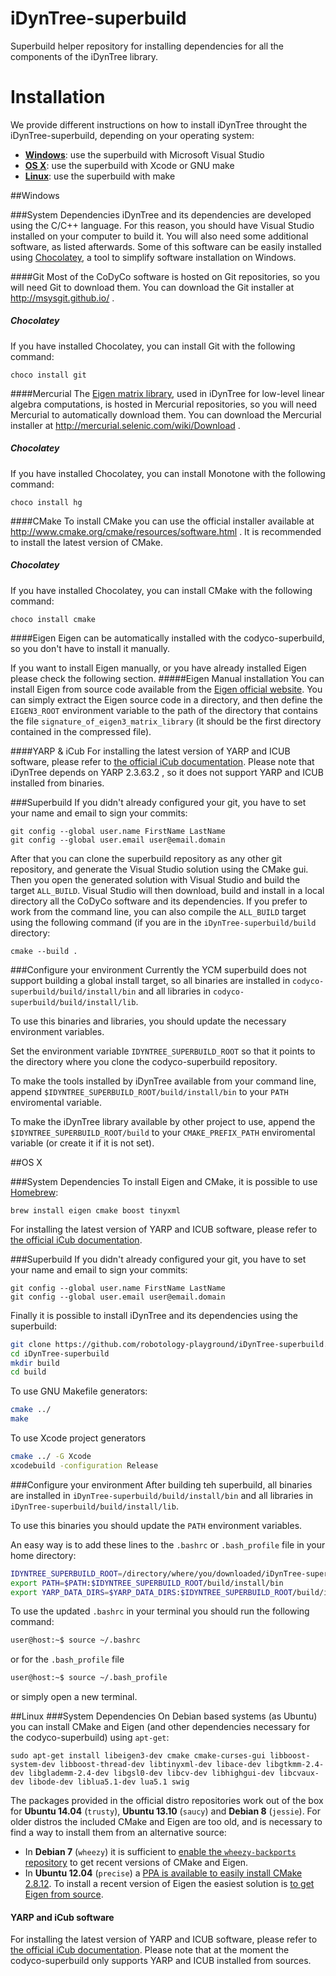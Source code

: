 # iDynTree-superbuild
Superbuild helper repository for installing dependencies for all the components of the iDynTree library. 

Installation
============

We provide different instructions on how to install iDynTree throught the iDynTree-superbuild, depending on your operating system:
* [**Windows**](#windows): use the superbuild with Microsoft Visual Studio
* [**OS X**](#os-x): use the superbuild with Xcode or GNU make
* [**Linux**](#linux): use the superbuild with make 

##Windows

###System Dependencies 
iDynTree and its dependencies are developed using the C/C++ language. For this reason, you should have Visual Studio installed on your computer to build it. You will also need some additional software, as listed afterwards. 
Some of this software can be easily installed using [Chocolatey](https://chocolatey.org), a tool to simplify software installation on Windows. 

####Git 
Most of the CoDyCo software is hosted on Git repositories, so you will need Git to download them. 
You can download the Git installer at http://msysgit.github.io/ . 
##### Chocolatey 
If you have installed Chocolatey, you can install Git with the following command:
~~~
choco install git
~~~

####Mercurial
The [Eigen matrix library](http://eigen.tuxfamily.org), used in iDynTree for low-level linear algebra computations, is hosted in Mercurial repositories, so you will need Mercurial to automatically download them. 
You can download the Mercurial installer at http://mercurial.selenic.com/wiki/Download . 
##### Chocolatey 
If you have installed Chocolatey, you can install Monotone with the following command:
~~~
choco install hg
~~~

####CMake
To install CMake you can use the official installer available at http://www.cmake.org/cmake/resources/software.html .
It is recommended to install the latest version of CMake. 
##### Chocolatey 
If you have installed Chocolatey, you can install CMake with the following command:
~~~
choco install cmake 
~~~

####Eigen
Eigen can be automatically installed with the codyco-superbuild, so you don't have to install it manually. 

If you want to install Eigen manually, or you have already installed Eigen please check the following section.
#####Eigen Manual installation
You can install Eigen from source code available from the [Eigen official website](http://eigen.tuxfamily.org).
You can simply extract the Eigen source code in a directory, and then define the `EIGEN3_ROOT` environment variable to the path of the directory that contains the file `signature_of_eigen3_matrix_library` (it should be the first directory contained in the compressed file).

####YARP & iCub
For installing the latest version of YARP and ICUB software, please refer to [the official iCub documentation](http://wiki.icub.org/wiki/ICub_Software_Installation). Please note that iDynTree
depends on YARP 2.3.63.2 , so it does not support YARP and ICUB installed from binaries. 

###Superbuild
If you didn't already configured your git, you have to set your name and email to sign your commits:
```
git config --global user.name FirstName LastName
git config --global user.email user@email.domain 
```
After that you can clone the superbuild repository as any other git repository, and generate the Visual Studio solution using the CMake gui. Then you open the generated solution with Visual Studio and build the target `ALL_BUILD`. 
Visual Studio will then download, build and install in a local directory all the CoDyCo software and its dependencies.
If you prefer to work from the command line, you can also compile the `ALL_BUILD` target using the following command (if you are in the `iDynTree-superbuild/build` directory:
~~~
cmake --build . 
~~~

###Configure your environment
Currently the YCM superbuild does not support building a global install target, so all binaries are installed in `codyco-superbuild/build/install/bin` and all libraries in `codyco-superbuild/build/install/lib`.

To use this binaries and libraries, you should update the necessary environment variables.

Set the environment variable `IDYNTREE_SUPERBUILD_ROOT` so that it points to the  directory where you clone the codyco-superbuild repository.

To make the tools installed by iDynTree available from your command line, append `$IDYNTREE_SUPERBUILD_ROOT/build/install/bin` to your `PATH` enviromental variable. 

To make the iDynTree library available by other project to use, append the `$IDYNTREE_SUPERBUILD_ROOT/build` to your  `CMAKE_PREFIX_PATH` enviromental variable (or create it if it is not set). 

##OS X

###System Dependencies 
To install Eigen and CMake, it is possible to use [Homebrew](http://brew.sh/):
```
brew install eigen cmake boost tinyxml
```

For installing the latest version of YARP and ICUB software, please refer to [the official iCub documentation](http://wiki.icub.org/wiki/ICub_Software_Installation).

###Superbuild
If you didn't already configured your git, you have to set your name and email to sign your commits:
```
git config --global user.name FirstName LastName
git config --global user.email user@email.domain 
```
Finally it is possible to install iDynTree and its dependencies using the superbuild:
```bash
git clone https://github.com/robotology-playground/iDynTree-superbuild.git
cd iDynTree-superbuild
mkdir build
cd build
```
To use GNU Makefile generators:
```bash
cmake ../
make
```
To use Xcode project generators
```bash
cmake ../ -G Xcode
xcodebuild -configuration Release
```

###Configure your environment
After building teh superbuild, all binaries are installed in `iDynTree-superbuild/build/install/bin` and all libraries in `iDynTree-superbuild/build/install/lib`.

To use this binaries you should update the `PATH` environment variables.

An easy way is to add these lines to the `.bashrc` or `.bash_profile` file in your home directory:
```bash
IDYNTREE_SUPERBUILD_ROOT=/directory/where/you/downloaded/iDynTree-superbuild
export PATH=$PATH:$IDYNTREE_SUPERBUILD_ROOT/build/install/bin
export YARP_DATA_DIRS=$YARP_DATA_DIRS:$IDYNTREE_SUPERBUILD_ROOT/build/install/share/codyco
```

To use the updated `.bashrc` in your terminal you should run the following command:
```bash
user@host:~$ source ~/.bashrc
```
or for the `.bash_profile` file
```bash
user@host:~$ source ~/.bash_profile
```
or simply open a new terminal.

##Linux 
###System Dependencies 
On Debian based systems (as Ubuntu) you can install CMake and Eigen (and other dependencies necessary for the codyco-superbuild) using `apt-get`:
```
sudo apt-get install libeigen3-dev cmake cmake-curses-gui libboost-system-dev libboost-thread-dev libtinyxml-dev libace-dev libgtkmm-2.4-dev libglademm-2.4-dev libgsl0-dev libcv-dev libhighgui-dev libcvaux-dev libode-dev liblua5.1-dev lua5.1 swig
```
The packages provided in the official distro repositories work out of the box for **Ubuntu 14.04** (`trusty`), **Ubuntu 13.10** (`saucy`) and **Debian 8** (`jessie`).
For older distros the included CMake and Eigen are too old, and is necessary to find a way to install them from an alternative
source:
* In **Debian 7** (`wheezy`) it is sufficient to [enable the `wheezy-backports` repository](http://backports.debian.org/Instructions/) to get recent versions of CMake and Eigen.
* In **Ubuntu 12.04** (`precise`) a [PPA is available to easily install CMake 2.8.12](https://launchpad.net/~robotology/+archive/ubuntu/ppa). To install a recent version of Eigen the easiest solution is [to get Eigen from source](http://eigen.tuxfamily.org/index.php?title=Main_Page#Download).

#### YARP and iCub software
For installing the latest version of YARP and ICUB software, please refer to [the official iCub documentation](http://wiki.icub.org/wiki/Linux:Installation_from_sources). Please note that at the moment 
the codyco-superbuild only supports YARP and ICUB installed from sources.
